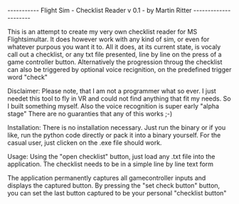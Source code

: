 -----------  Flight Sim - Checklist Reader v 0.1 - by Martin Ritter ---------------------

This is an attempt to create my very own checklist reader for MS Flightsimultar. 
It does however work with any kind of sim, or even for whatever purpous you want it to.
All it does, at its current state, is vocaly call out a checklist, or any txt file presented,
line by line on the press of a game controller button.
Alternatively the progression throug the checklist can also be triggered by optional
voice recignition, on the predefined trigger word "check"

Disclaimer:
  Please note, that I am not a programmer what so ever. I just needet this tool to fly
  in VR and could not find anything that fit my needs. So I built something myself.
  Also the voice recognition is super early "alpha stage" 
  There are no guaranties that any of this works ;-)

Installation:
  There is no installation necessary. Just run the binary or if you like, run the python 
  code directly or pack it into a binary yourself. 
  For the casual user, just clicken on the .exe file should work.

Usage:
  Using the "open checklist" button, just load any .txt file into the application.
  The checklist needs to be in a simple line by line text form

  The application permanently captures all gamecontroller inputs and displays the
  captured button. By pressing the "set check button" button, you can set the last
  button captured to be your personal "checklist button"
